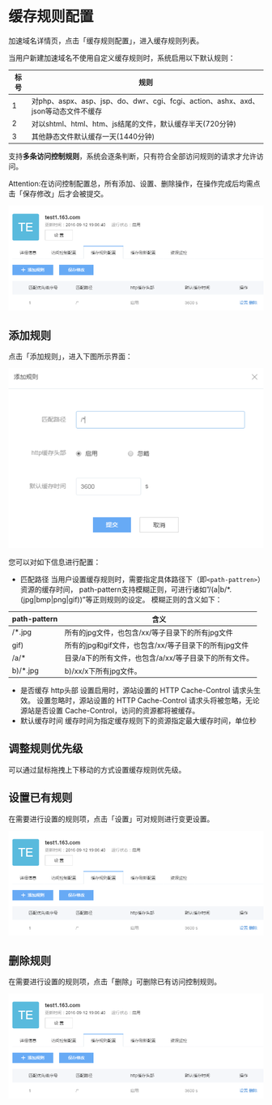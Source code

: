 # 缓存规则配置
加速域名详情页，点击「缓存规则配置」，进入缓存规则列表。

当用户新建加速域名不使用自定义缓存规则时，系统启用以下默认规则：



|**标号**|                                **规则**                                            | 
|--------|------------------------------------------------------------------------------------|
| 1      | 对php、aspx、asp、jsp、do、dwr、cgi、fcgi、action、ashx、axd、json等动态文件不缓存 |  
| 2      | 对以shtml、html、htm、js结尾的文件，默认缓存半天(720分钟)                          |	  
| 3      |其他静态文件默认缓存一天(1440分钟)	                                              |         

支持**多条访问控制规则**，系统会逐条判断，只有符合全部访问规则的请求才允许访问。

Attention:在访问控制配置总，所有添加、设置、删除操作，在操作完成后均需点击「保存修改」后才会被提交。

![](../image/CDN-缓存规则配置-缓存规则列表.png)

## 添加规则

点击「添加规则」，进入下图所示界面：

![](../image/CDN-缓存规则配置-添加缓存规则.png)

您可以对如下信息进行配置：

 * 匹配路径
当用户设置缓存规则时，需要指定具体路径下（即`<path-pattren>`）资源的缓存时间， path-pattern支持模糊正则，可进行诸如”/(a|b/*.(jpg|bmp|png|gif))”等正则规则的设定。 模糊正则的含义如下：

|path-pattern	  |                         **含义**                         |
|-----------------|----------------------------------------------------------|
| /*.jpg          |所有的jpg文件，也包含/xx/等子目录下的所有jpg文件	         |
| gif)            |所有的jpg和gif文件，也包含/xx/等子目录下的所有jpg文件	 |        
| /a/*            |目录/a下的所有文件，也包含/a/xx/等子目录下的所有文件。	 |
| b)/*.jpg	      |b)/xx/x下所有jpg文件。	                                 |        

 * 是否缓存 http头部 
 设置启用时，源站设置的 HTTP Cache-Control 请求头生效。 设置忽略时，源站设置的 HTTP Cache-Control 请求头将被忽略，无论源站是否设置 Cache-Control，访问的资源都将被缓存。
 * 默认缓存时间
 缓存时间为指定缓存规则下的资源指定最大缓存时间，单位秒

## 调整规则优先级

可以通过鼠标拖拽上下移动的方式设置缓存规则优先级。

## 设置已有规则

在需要进行设置的规则项，点击「设置」可对规则进行变更设置。

![](../image/CDN-缓存规则配置-缓存规则列表.png)

## 删除规则

在需要进行设置的规则项，点击「删除」可删除已有访问控制规则。

![](../image/CDN-缓存规则配置-缓存规则列表.png)

  

